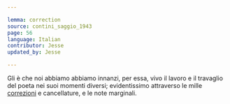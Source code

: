 ```yaml
---

lemma: correction
source: contini_saggio_1943
page: 56
language: Italian
contributor: Jesse
updated_by: Jesse

---
```


Gli è che noi abbiamo abbiamo innanzi, per essa, vivo il lavoro e il travaglio del poeta nei suoi momenti diversi; evidentissimo attraverso le mille [correzioni](correction.html) e cancellature, e le note marginali.
